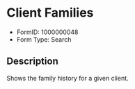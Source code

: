 # Client Families

- FormID: 1000000048
- Form Type: Search

## Description

Shows the family history for a given client.
